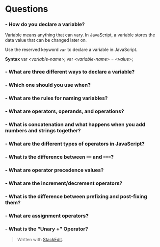 # Questions
### **-    How do you declare a variable?**

Variable means anything that can vary. 
In JavaScript, a variable stores the data value that can be changed later on.

Use the reserved keyword `var` to declare a variable in JavaScript.

**Syntax**
    var <_variable-name_>;
    var <_variable-name_> = <_value_>;

   

### **-   What are three different ways to declare a variable?**


### **-   Which one should you use when?**


### **-   What are the rules for naming variables?**


### **-   What are operators, operands, and operations?**


### **-   What is concatenation and what happens when you add numbers and strings together?**


### **-   What are the different types of operators in JavaScript?**
### **-   What is the difference between  `==`  and  `===`?**
### **-   What are operator precedence values?**
### **-   What are the increment/decrement operators?**
### **-   What is the difference between prefixing and post-fixing them?**
### **-   What are assignment operators?**
### **-   What is the “Unary +” Operator?**

> Written with [StackEdit](https://stackedit.io/).
<!--stackedit_data:
eyJoaXN0b3J5IjpbLTE4MjU1NzY5MDUsLTg3NTc1ODQyNl19
-->